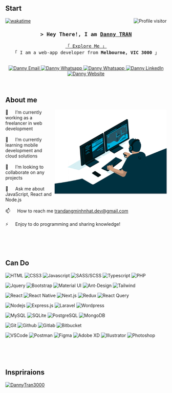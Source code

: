 <!-- Intro  -->
 ## Start
  <a href="https://komarev.com/ghpvc/?username=DannyTran3000">
    <img align="right" src="https://komarev.com/ghpvc/?username=DannyTran3000&label=Visitors&color=0e75b6&style=flat" alt="Profile visitor" />
  </a>

[![wakatime](https://wakatime.com/badge/user/018b1dc0-cf3f-4bc6-aced-0a57de810ec8.svg)](https://wakatime.com/@018b1dc0-cf3f-4bc6-aced-0a57de810ec8)

<h3 align="center">
  <samp>
    &gt; Hey There!, I am
    <b>
      <a target="_blank" href="https://dmntran.vercel.app/">Danny TRAN</a>
    </b>
  </samp>
</h3>


<p align="center"> 
  <samp>
    <a href="https://dmntran.vercel.app/">「 Explore Me 」</a>
    <br />
    「 I am a web-app developer from <b>Melbourne, VIC 3000</b> 」
    <br />
    <br />
  </samp>
</p>

<p align="center">
  <a href="mailto:trandangminhnhat.dev@gmail.com">
    <img src="https://img.shields.io/badge/gmail-C5221F?style=for-the-badge&logo=gmail&logoColor=FFFFFF" alt="Danny Email" />
  </a>
  <a href="https://join.skype.com/invite/xgfiVGfERRO2" target="_blank">
    <img src="https://img.shields.io/badge/skype-00AFF0?style=for-the-badge&logo=skype&logoColor=FFFFFF" alt="Danny Whatsapp" />
  </a>
  <a href="https://wa.me/qr/AXL7MQCYGH3KP1" target="_blank">
    <img src="https://img.shields.io/badge/whatsapp-05A010?style=for-the-badge&logo=whatsapp&logoColor=FFFFFF" alt="Danny Whatsapp" />
  </a>
  <a href="https://dmntran.vercel.app/" target="_blank">
    <img src="https://img.shields.io/badge/linkedin-0A66C2?style=for-the-badge&labelColor=FFFFFF&logo=linkedin&logoColor=0A66C2" alt="Danny LinkedIn" />
  </a>
  <a href="https://dmntran.vercel.app/" target="_blank">
    <img src="https://img.shields.io/badge/website-F76236?style=for-the-badge&labelColor=FFFFFF&logo=google-chrome&logoColor=F76236" alt="Danny Website" />
  </a>
</p>
<br />

<!-- About Section -->
 ## About me
 
<p>
  <img align="right" width="350" src="/assets/about-me.gif" alt="Coding gif" />

  🔭 &emsp; I’m currently working as a freelancer in web development
  <br/><br/>
  🌱 &emsp; I’m currently learning mobile development and cloud solutions
  <br/><br/>
  👯 &emsp; I’m looking to collaborate on any projects
  <br/><br/>
  💬 &emsp; Ask me about JavaScript, React and Node.js
  <br/><br/>
  📫 &emsp; How to reach me <a href="mailto:trandangminhnhat.dev@gmail.com">trandangminhnhat.dev@gmail.com<a/>
  <br/><br/>
  ⚡ &emsp; Enjoy to do programming and sharing knowledge!
</p>

<br/>
<br/>
<br/>

## Can Do

![HTML](https://img.shields.io/badge/HTML5-E34F26?style=for-the-badge&labelColor=FFFFFF&logo=html5&logoColor=E34F26)
![CSS3](https://img.shields.io/badge/CSS3-1572B6?style=for-the-badge&labelColor=FFFFFF&logo=css3&logoColor=1572B6)
![Javascript](https://img.shields.io/badge/Javascript-F7DF1E?style=for-the-badge&labelColor=333333&logo=javascript&logoColor=F7DF1E)
![SASS/SCSS](https://img.shields.io/badge/Sass_|_Scss-CC6699?style=for-the-badge&labelColor=FFFFFF&logo=sass&logoColor=CC6699)
![Typescript](https://img.shields.io/badge/Typescript-3178C6?style=for-the-badge&labelColor=FFFFFF&logo=typescript&logoColor=3178C6)
![PHP](https://img.shields.io/badge/PHP-777BB4?style=for-the-badge&labelColor=FFFFFF&logo=php&logoColor=777BB4)

![Jquery](https://img.shields.io/badge/Jquery-0769AD?style=for-the-badge&logo=jquery&logoColor=FFFFFF)
![Bootstrap](https://img.shields.io/badge/Bootstrap-7952B3?style=for-the-badge&labelColor=FFFFFF&logo=bootstrap&logoColor=7952B3)
![Material UI](https://img.shields.io/badge/Material_UI-007FFF?style=for-the-badge&logo=mui&logoColor=FFFFFF)
![Ant-Design](https://img.shields.io/badge/Ant_Design-0170FE?style=for-the-badge&logo=antdesign&logoColor=FFFFFF)
![Tailwind](https://img.shields.io/badge/Tailwind_CSS-06B6D4?style=for-the-badge&logo=tailwindcss&logoColor=FFFFFF)

![React](https://img.shields.io/badge/React-61DAFB?style=for-the-badge&labelColor=333333&logo=react&logoColor=61DAFB)
![React Native](https://img.shields.io/badge/React_Native-333333?style=for-the-badge&logo=react&logoColor=61DAFB)
![Next.js](https://img.shields.io/badge/next.js-000000?style=for-the-badge&labelColor=FFFFFF&logo=nextdotjs&logoColor=000000)
![Redux](https://img.shields.io/badge/Redux-764ABC?style=for-the-badge&logo=redux&logoColor=FFFFFF)
![React Query](https://img.shields.io/badge/-React_Query-FF4154?style=for-the-badge&logo=react%20query&logoColor=FFFFFF)

![Nodejs](https://img.shields.io/badge/Nodejs-339933?style=for-the-badge&logo=node.js&logoColor=FFFFFF)
![Express.js](https://img.shields.io/badge/Express.js-000000?style=for-the-badge&logo=express&logoColor=FFFFFF)
![Laravel](https://img.shields.io/badge/Laravel-FF2D20?style=for-the-badge&logo=laravel&logoColor=FFFFFF)
![Wordpress](https://img.shields.io/badge/Wordpress-21759B?style=for-the-badge&logo=wordpress&logoColor=FFFFFF)

![MySQL](https://img.shields.io/badge/MySQL-4479A1?style=for-the-badge&logo=mysql&logoColor=FFFFFF)
![SQLite](https://img.shields.io/badge/SQLite-003B57?style=for-the-badge&logo=sqlite&logoColor=FFFFFF)
![PostgreSQL](https://img.shields.io/badge/PostgreSQL-4169E1?style=for-the-badge&logo=postgresql&logoColor=FFFFFF)
![MongoDB](https://img.shields.io/badge/MongoDB-47A248?style=for-the-badge&logo=mongodb&logoColor=FFFFFF)

![Git](https://img.shields.io/badge/Git-F05032?style=for-the-badge&labelColor=FFFFFF&logo=git&logoColor=F05032)
![Github](https://img.shields.io/badge/Github-181717?style=for-the-badge&labelColor=FFFFFF&logo=github&logoColor=181717)
![Gitlab](https://img.shields.io/badge/Gitlab-FC6D26?style=for-the-badge&logo=gitlab&logoColor=FFFFFF)
![Bitbucket](https://img.shields.io/badge/Bitbucket-0052CC?style=for-the-badge&logo=bitbucket&logoColor=FFFFFF)

![VSCode](https://img.shields.io/badge/Visual_Studio-007ACC?style=for-the-badge&logo=visual%20studio&logoColor=FFFFFF)
![Postman](https://img.shields.io/badge/Postman-FF6C37?style=for-the-badge&labelColor=FFFFFF&logo=postman&logoColor=FF6C37)
![Figma](https://img.shields.io/badge/Figma-F24E1E?style=for-the-badge&logo=figma&logoColor=FFFFFF)
![Adobe XD](https://img.shields.io/badge/Adobe_XD-FF61F6?style=for-the-badge&labelColor=FFFFFF&logo=adobexd&logoColor=FF61F6)
![Illustrator](https://img.shields.io/badge/Illustrator-FF9A00?style=for-the-badge&labelColor=FFFFFF&logo=adobeillustrator&logoColor=FF9A00)
![Photoshop](https://img.shields.io/badge/Photoshop-31A8FF?style=for-the-badge&labelColor=FFFFFF&logo=adobephotoshop&logoColor=31A8FF)

<br/>
<br/>
<br/>

## Inspriraions

[![DannyTran3000](https://github-readme-stats.vercel.app/api/pin/?username=DannyTran3000&repo=DannyTran3000&theme=radical)](https://github.com/DannyTran3000/DannyTran3000)
